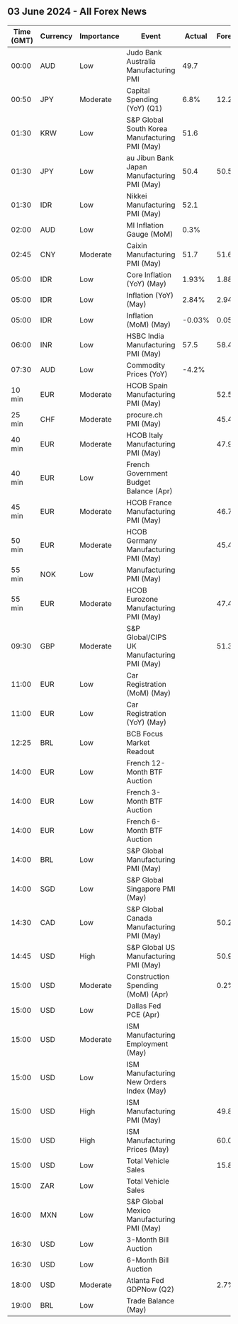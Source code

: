 ## 03 June 2024 - All Forex News

| Time (GMT) | Currency | Importance | Event | Actual | Forecast | Previous |
|------|----------|------------|-------|--------|----------|----------|
| 00:00 | AUD | Low | Judo Bank Australia Manufacturing PMI | 49.7 |  | 49.6 |
| 00:50 | JPY | Moderate | Capital Spending (YoY) (Q1) | 6.8% | 12.2% | 16.4% |
| 01:30 | KRW | Low | S&P Global South Korea Manufacturing PMI (May) | 51.6 |  | 49.4 |
| 01:30 | JPY | Low | au Jibun Bank Japan Manufacturing PMI (May) | 50.4 | 50.5 | 50.5 |
| 01:30 | IDR | Low | Nikkei Manufacturing PMI (May) | 52.1 |  | 52.9 |
| 02:00 | AUD | Low | MI Inflation Gauge (MoM) | 0.3% |  | 0.1% |
| 02:45 | CNY | Moderate | Caixin Manufacturing PMI (May) | 51.7 | 51.6 | 51.4 |
| 05:00 | IDR | Low | Core Inflation (YoY) (May) | 1.93% | 1.88% | 1.82% |
| 05:00 | IDR | Low | Inflation (YoY) (May) | 2.84% | 2.94% | 3.00% |
| 05:00 | IDR | Low | Inflation (MoM) (May) | -0.03% | 0.05% | 0.25% |
| 06:00 | INR | Low | HSBC India Manufacturing PMI (May) | 57.5 | 58.4 | 58.4 |
| 07:30 | AUD | Low | Commodity Prices (YoY) | -4.2% |  | -12.1% |
| 10 min | EUR | Moderate | HCOB Spain Manufacturing PMI (May) |  | 52.5 | 52.2 |
| 25 min | CHF | Moderate | procure.ch PMI (May) |  | 45.4 | 41.4 |
| 40 min | EUR | Moderate | HCOB Italy Manufacturing PMI (May) |  | 47.9 | 47.3 |
| 40 min | EUR | Low | French Government Budget Balance (Apr) |  |  | -52.8B |
| 45 min | EUR | Moderate | HCOB France Manufacturing PMI (May) |  | 46.7 | 45.3 |
| 50 min | EUR | Moderate | HCOB Germany Manufacturing PMI (May) |  | 45.4 | 42.5 |
| 55 min | NOK | Low | Manufacturing PMI (May) |  |  | 52.4 |
| 55 min | EUR | Moderate | HCOB Eurozone Manufacturing PMI (May) |  | 47.4 | 45.7 |
| 09:30 | GBP | Moderate | S&P Global/CIPS UK Manufacturing PMI (May) |  | 51.3 | 49.1 |
| 11:00 | EUR | Low | Car Registration (MoM) (May) |  |  | -3.00% |
| 11:00 | EUR | Low | Car Registration (YoY) (May) |  |  | 23.10% |
| 12:25 | BRL | Low | BCB Focus Market Readout |  |  |  |
| 14:00 | EUR | Low | French 12-Month BTF Auction |  |  | 3.503% |
| 14:00 | EUR | Low | French 3-Month BTF Auction |  |  | 3.697% |
| 14:00 | EUR | Low | French 6-Month BTF Auction |  |  | 3.657% |
| 14:00 | BRL | Low | S&P Global Manufacturing PMI (May) |  |  | 55.9 |
| 14:00 | SGD | Low | S&P Global Singapore PMI (May) |  |  | 50.5 |
| 14:30 | CAD | Low | S&P Global Canada Manufacturing PMI (May) |  | 50.2 | 49.4 |
| 14:45 | USD | High | S&P Global US Manufacturing PMI (May) |  | 50.9 | 50.0 |
| 15:00 | USD | Moderate | Construction Spending (MoM) (Apr) |  | 0.2% | -0.2% |
| 15:00 | USD | Low | Dallas Fed PCE (Apr) |  |  | 2.90% |
| 15:00 | USD | Moderate | ISM Manufacturing Employment (May) |  |  | 48.6 |
| 15:00 | USD | Low | ISM Manufacturing New Orders Index (May) |  |  | 49.1 |
| 15:00 | USD | High | ISM Manufacturing PMI (May) |  | 49.8 | 49.2 |
| 15:00 | USD | High | ISM Manufacturing Prices (May) |  | 60.0 | 60.9 |
| 15:00 | USD | Low | Total Vehicle Sales |  | 15.80M | 15.74M |
| 15:00 | ZAR | Low | Total Vehicle Sales |  |  | 38.17K |
| 16:00 | MXN | Low | S&P Global Mexico Manufacturing PMI (May) |  |  | 51.00 |
| 16:30 | USD | Low | 3-Month Bill Auction |  |  | 5.255% |
| 16:30 | USD | Low | 6-Month Bill Auction |  |  | 5.170% |
| 18:00 | USD | Moderate | Atlanta Fed GDPNow (Q2) |  | 2.7% | 2.7% |
| 19:00 | BRL | Low | Trade Balance (May) |  |  | 9.04B |
